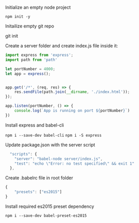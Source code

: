 Initialize an empty node project

`npm init -y`

Initailize empty git repo

git init

Create a server folder and create index.js file inside it:

```javascript
import express from 'express';
import path from 'path'

let portNumber = 4000;
let app = express();


app.get('/*', (req, res) => {
	res.sendFile(path.join(__dirname, './index.html'));
});

app.listen(portNumber, () => {
	console.log(`App is running on port ${portNumber}`)
})

```

Install express and babel-cli

`npm i --save-dev babel-cli`
`npm i -S express`


Update package.json with the server script

```javascript
  "scripts": {
    "server": "babel-node server/index.js",
    "test": "echo \"Error: no test specified\" && exit 1"
  },
```

Create .babelrc file in root folder

```javascript
{
	"presets": ["es2015"]
}

```
Install required es2015 preset dependency

`npm i --save-dev babel-preset-es2015`


